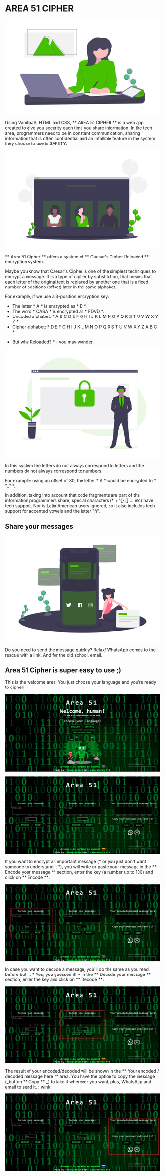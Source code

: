 ﻿# AREA 51 CIPHER

![Gráfico 01](https://github.com/frankynztein/LIM009-Cipher/blob/master/images/readme-images/Readme-img-01.png)

Using VanillaJS, HTML and CSS, ** AREA 51 CIPHER ** is a web app created to give you security each time you share information.
In the tech area, programmers need to be in constant communication, sharing information that is often confidential and an infallible feature in the system they choose to use is SAFETY.

![Gráfico 02](https://github.com/frankynztein/LIM009-Cipher/blob/master/images/readme-images/Readme-img-02.png)


** Area 51 Cipher ** offers a system of ** Caesar's Cipher Reloaded ** encryption system.

Maybe you know that Caesar's Cipher is one of the simplest techniques to encrypt a message. It is a type of cipher by substitution, that means that each letter of the original text is replaced by another one that is a fixed number of positions (offset) later in the same alphabet.

For example, if we use a 3-position encryption key:
- The letter * A * is encrypted as * D *.
- The word * CASA * ​​is encrypted as * FDVD *.
- Uncoded alphabet: * A B C D E F G H I J K L M N O P Q R S T U V W X Y Z *
- Cipher alphabet: * D E F G H I J K L M N O P Q R S T U V W X Y Z A B C *


* But why Reloaded? * - you may wonder.

![Gráfico 03](https://github.com/frankynztein/LIM009-Cipher/blob/master/images/readme-images/Readme-img-03.png)


In this system the letters do not always correspond to letters and the numbers do not always correspond to numbers.

For example: using an offset of 30, the letter * A * would be encrypted to * "_" *.

In addition, taking into account that code fragments are part of the information programmers share, special characters (* + '{} [] ... etc) have tech support. Nor is Latin American users ignored, so it also includes tech support for accented vowels and the letter "ñ".

## Share your messages


![Gráfico 04](https://github.com/frankynztein/LIM009-Cipher/blob/master/images/readme-images/Readme-img-04.png)

Do you need to send the message quickly? Relax! WhatsApp comes to the rescue with a link.
And for the old school, email.

## Area 51 Cipher is super easy to use ;)


This is the welcome area. You just choose your language and you're ready to cipher!

![Gráfico 05](https://github.com/frankynztein/LIM009-Cipher/blob/master/images/english/cipher01.jpg)

![Gráfico 06](https://github.com/frankynztein/LIM009-Cipher/blob/master/images/english/cipher02.jpg)


If you want to encrypt an important message (* or you just don't want someone to understand it *), you will write or paste your message in the ** Encode your message ** section, enter the key (a number up to 100) and click on ** Encode **:

![Gráfico 07](https://github.com/frankynztein/LIM009-Cipher/blob/master/images/english/cipher03.jpg)


In case you want to decode a message, you'll do the same as you read before but ... * Yes, you guessed it! * In the ** Decode your message ** section, enter the key and click on ** Decode **:

![Gráfico 08](https://github.com/frankynztein/LIM009-Cipher/blob/master/images/english/cipher04.jpg)



The result of your encoded/decoded will be shown in the ** Your encoded / decoded message here ** area. You have the option to copy the message (_button ** Copy ** _) to take it wherever you want, plus, WhatsApp and email to send it. : wink:

![Gráfico 09](https://github.com/frankynztein/LIM009-Cipher/blob/master/images/english/cipher05.jpg)